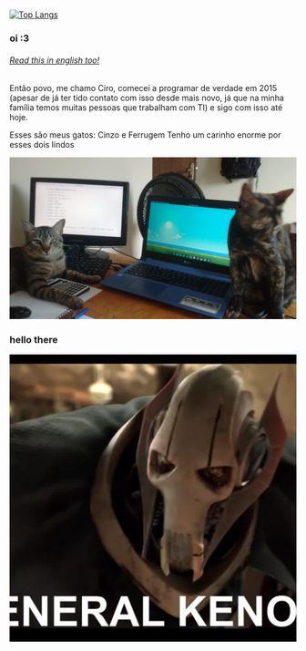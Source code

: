 <!--
**ciroDourado/ciroDourado** is a ✨ _special_ ✨ repository because its `README.md` (this file) appears on your GitHub profile.

Here are some ideas to get you started: thanks github :3 
If you came here and now is reading this stuff, you are rewarded with some secret info about me

- 🔭 I’m currently working on ... help me to change this
- 🌱 I’m currently learning: Rust and C#, and I pretend to get proficiency on both. These two are long-term investiments of mine.
- 👯 I’m looking to collaborate on ...
- 🤔 I’m looking for help with: getting a job, so I can spoil my cats <3
- 💬 Ask me about: the first thing that comes into your head, I like spontaneous people
- 📫 How to reach me: food. Oh, you meant contact. ciro.brz@gmail.com
- 😄 Pronouns: ...
- ⚡ Fun fact: I'm already a joke
-->

<!--
[![Readme Card](https://github-readme-stats.vercel.app/api/pin/?username=ciroDourado&repo=hello-world)](https://github.com/anuraghazra/github-readme-stats)
-->
#
[![Top Langs](https://github-readme-stats.vercel.app/api/top-langs/?username=ciroDourado&layout=compact&hide_title=true)](https://github.com/anuraghazra/github-readme-stats)

### oi :3
###### [Read this in english too!](https://github.com/ciroDourado/ciroDourado#hello-there)

Então povo, me chamo Ciro, comecei a programar de verdade em 2015 (apesar de já ter tido contato com isso desde mais novo, já que na minha família temos muitas pessoas que trabalham com TI) e sigo com isso até hoje.

Esses são meus gatos: Cinzo e Ferrugem
Tenho um carinho enorme por esses dois lindos

![](https://github.com/ciroDourado/ciroDourado/blob/main/images/meus_amores.jpg)






### hello there

![](https://github.com/ciroDourado/ciroDourado/blob/main/images/general_kenobi.jpg)
